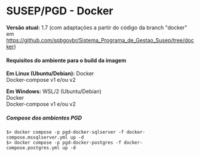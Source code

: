 # SUSEP/PGD - Docker

**Versão atual:** 1.7 (com adaptações a partir do código da branch "docker" em https://github.com/spbgovbr/Sistema_Programa_de_Gestao_Susep/tree/docker)

#### Requisitos do ambiente para o build da imagem

**Em Linux (Ubuntu/Debian):**
Docker  
Docker-compose v1 e/ou v2

**Em Windows:** 
WSL/2 (Ubuntu/Debian)  
Docker  
Docker-compose v1 e/ou v2

##### Compose dos ambientes PGD 

`$> docker compose -p pgd-docker-sqlserver -f docker-compose.mssqlserver.yml up -d`  
`$> docker compose -p pgd-docker-postgres -f docker-compose.postgres.yml up -d`
